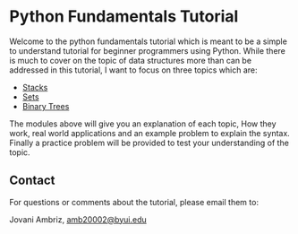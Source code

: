 # Python Fundamentals Tutorial
Welcome to the python fundamentals tutorial which is meant to be a simple to understand tutorial for beginner programmers using Python. While there is much to cover on the topic of data structures more than can be addressed in this tutorial, I want to focus on three topics which are:

- [Stacks](/python_data_structure_tutorial/stacks.md)
- [Sets](/python_data_structure_tutorial/set.md)
- [Binary Trees](/python_data_structure_tutorial/binary_trees.md)

The modules above will give you an explanation of each topic, How they work, real world applications and an example problem to explain the syntax. Finally a practice problem will be provided to test your understanding of the topic.

## Contact
For questions or comments about the tutorial, please email them to:

Jovani Ambriz, amb20002@byui.edu
